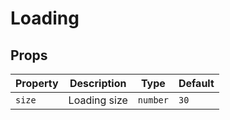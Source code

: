 # Loading

## Props

| Property | Description  | Type     | Default |
| -------- | ------------ | -------- | ------- |
| `size`   | Loading size | `number` | `30`    |
